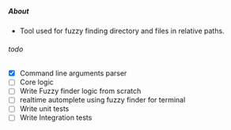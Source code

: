 ##### About
- Tool used for fuzzy finding directory and files in relative paths.


###### todo
- [X] Command line arguments parser
- [ ] Core logic
- [ ] Write Fuzzy finder logic from scratch
- [ ] realtime automplete using fuzzy finder for terminal 
- [ ] Write unit tests
- [ ] Write Integration tests
